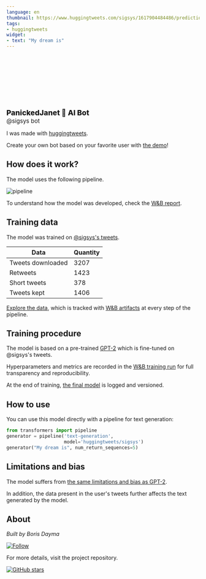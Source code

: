 ```yaml
---
language: en
thumbnail: https://www.huggingtweets.com/sigsys/1617904484486/predictions.png
tags:
- huggingtweets
widget:
- text: "My dream is"
---
```


<div>
<div style="width: 132px; height:132px; border-radius: 50%; background-size: cover; background-image: url('https://pbs.twimg.com/profile_images/1215779813560025089/ka9neEZ4_400x400.jpg')">
</div>
<div style="margin-top: 8px; font-size: 19px; font-weight: 800">PanickedJanet 🤖 AI Bot </div>
<div style="font-size: 15px">@sigsys bot</div>
</div>

I was made with [huggingtweets](https://github.com/borisdayma/huggingtweets).

Create your own bot based on your favorite user with [the demo](https://colab.research.google.com/github/borisdayma/huggingtweets/blob/master/huggingtweets-demo.ipynb)!

## How does it work?

The model uses the following pipeline.

![pipeline](https://github.com/borisdayma/huggingtweets/blob/master/img/pipeline.png?raw=true)

To understand how the model was developed, check the [W&B report](https://wandb.ai/wandb/huggingtweets/reports/HuggingTweets-Train-a-Model-to-Generate-Tweets--VmlldzoxMTY5MjI).

## Training data

The model was trained on [@sigsys's tweets](https://twitter.com/sigsys).

| Data | Quantity |
| --- | --- |
| Tweets downloaded | 3207 |
| Retweets | 1423 |
| Short tweets | 378 |
| Tweets kept | 1406 |

[Explore the data](https://wandb.ai/wandb/huggingtweets/runs/15vp8xpf/artifacts), which is tracked with [W&B artifacts](https://docs.wandb.com/artifacts) at every step of the pipeline.

## Training procedure

The model is based on a pre-trained [GPT-2](https://huggingface.co/gpt2) which is fine-tuned on @sigsys's tweets.

Hyperparameters and metrics are recorded in the [W&B training run](https://wandb.ai/wandb/huggingtweets/runs/18htet0h) for full transparency and reproducibility.

At the end of training, [the final model](https://wandb.ai/wandb/huggingtweets/runs/18htet0h/artifacts) is logged and versioned.

## How to use

You can use this model directly with a pipeline for text generation:

```python
from transformers import pipeline
generator = pipeline('text-generation',
                     model='huggingtweets/sigsys')
generator("My dream is", num_return_sequences=5)
```

## Limitations and bias

The model suffers from [the same limitations and bias as GPT-2](https://huggingface.co/gpt2#limitations-and-bias).

In addition, the data present in the user's tweets further affects the text generated by the model.

## About

*Built by Boris Dayma*

[![Follow](https://img.shields.io/twitter/follow/borisdayma?style=social)](https://twitter.com/intent/follow?screen_name=borisdayma)

For more details, visit the project repository.

[![GitHub stars](https://img.shields.io/github/stars/borisdayma/huggingtweets?style=social)](https://github.com/borisdayma/huggingtweets)
